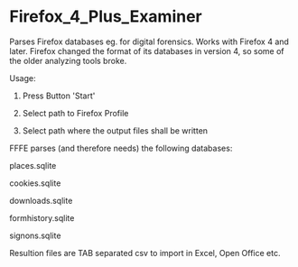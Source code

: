 Firefox_4_Plus_Examiner
===================

Parses Firefox databases eg. for digital forensics. Works with Firefox 4 and later. Firefox changed the format of its databases in version 4, so some of the older analyzing tools broke.

Usage:

1) Press Button 'Start'

2) Select path to Firefox Profile

3) Select path where the output files shall be written

FFFE parses (and therefore needs) the following databases:

places.sqlite

cookies.sqlite

downloads.sqlite

formhistory.sqlite

signons.sqlite


Resultion files are TAB separated csv to import in Excel, Open Office etc.